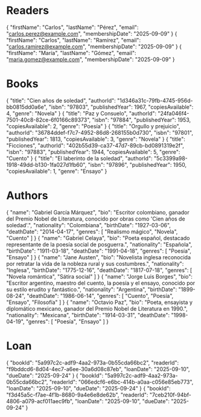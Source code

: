 # Readers

  {
    "firstName": "Carlos",
    "lastName": "Pérez",
    "email": "carlos.perez@example.com",
    "membershipDate": "2025-09-09"
  }
  {
    "firstName": "Carlos",
    "lastName": "Ramírez",
    "email": "carlos.ramirez@example.com",
    "membershipDate": "2025-09-09"
  }
  {
    "firstName": "María",
    "lastName": "Gómez",
    "email": "maria.gomez@example.com",
    "membershipDate": "2025-09-09"
  }

# Books

  {
    "title": "Cien años de soledad",
    "authorId": "1d346a31c-79fb-4745-956d-bb0815dd0a6e",
    "isbn": "97803",
    "publishedYear": 1967,
    "copiesAvailable": 4,
    "genre": "Novela"
  }
  {
    "title": "Paz y Consuelo",
    "authorId": "24fa046f4-7501-40c8-82ce-6f0166c89373",
    "isbn": "97884",
    "publishedYear": 1953,
    "copiesAvailable": 2,
    "genre": "Poesía"
  }
  {
    "title": "Orgullo y prejuicio",
    "authorId": "36784ddef-f7c7-4952-86d8-268155b0d730",
    "isbn": "97801",
    "publishedYear": 1813,
    "copiesAvailable": 3,
    "genre": "Novela"
  }
  {
    "title": "Ficciones",
    "authorId": "402b55d39-ca37-47d7-89cb-bd0891319e2f",
    "isbn": "97883",
    "publishedYear": 1944,
    "copiesAvailable": 5,
    "genre": "Cuento"
  }
  {
    "title": "El laberinto de la soledad",
    "authorId": "5c3399a98-1918-49dd-b130-1fa027d1fb60",
    "isbn": "97896",
    "publishedYear": 1950,
    "copiesAvailable": 1,
    "genre": "Ensayo"
  }

# Authors
  {
    "name": "Gabriel García Márquez",
    "bio": "Escritor colombiano, ganador del Premio Nobel de Literatura, conocido por obras como 'Cien años de soledad'.",
    "nationality": "Colombiana",
    "birthDate": "1927-03-06",
    "deathDate": "2014-04-17",
    "genres": [
      "Realismo mágico",
      "Novela",
      "Cuento"
    ]
  }
  {
    "name": "Gabriel Celaya",
    "bio": "Poeta español, destacado representante de la poesía social de posguerra.",
    "nationality": "Española",
    "birthDate": "1911-03-18",
    "deathDate": "1991-04-18",
    "genres": [
      "Poesía",
      "Ensayo"
    ]
  }
  {
    "name": "Jane Austen",
    "bio": "Novelista inglesa reconocida por retratar la vida de la nobleza rural y sus costumbres.",
    "nationality": "Inglesa",
    "birthDate": "1775-12-16",
    "deathDate": "1817-07-18",
    "genres": [
      "Novela romántica",
      "Sátira social"
    ]
  }
  {
    "name": "Jorge Luis Borges",
    "bio": "Escritor argentino, maestro del cuento, la poesía y el ensayo, conocido por su estilo erudito y fantástico.",
    "nationality": "Argentina",
    "birthDate": "1899-08-24",
    "deathDate": "1986-06-14",
    "genres": [
      "Cuento",
      "Poesía",
      "Ensayo",
      "Filosofía"
    ]
  }
  {
    "name": "Octavio Paz",
    "bio": "Poeta, ensayista y diplomático mexicano, ganador del Premio Nobel de Literatura en 1990.",
    "nationality": "Mexicana",
    "birthDate": "1914-03-31",
    "deathDate": "1998-04-19",
    "genres": [
      "Poesía",
      "Ensayo"
    ]
  }

# Loan
  {
    "bookId": "5a997c2c-adf9-4aa2-973a-0b55cda66bc2",
    "readerId": "f9bddcd6-8d04-4ec7-a6ee-30a6d08c87eb",
    "loanDate": "2025-09-10",
    "dueDate": "2025-09-24"
  }
  {
    "bookId": "5a997c2c-adf9-4aa2-973a-0b55cda66bc2",
    "readerId": "066edcf6-e6bc-414b-a0aa-c056e85eb773",
    "loanDate": "2025-09-10",
    "dueDate": "2025-09-24"
  }
  {
    "bookId": "f3d45a5c-f7ae-4f1b-8680-9a4e6e8de62b",
    "readerId": "7ceb210f-94bf-4806-a079-acf011aec9fb",
    "loanDate": "2025-09-10",
    "dueDate": "2025-09-24"
  }
